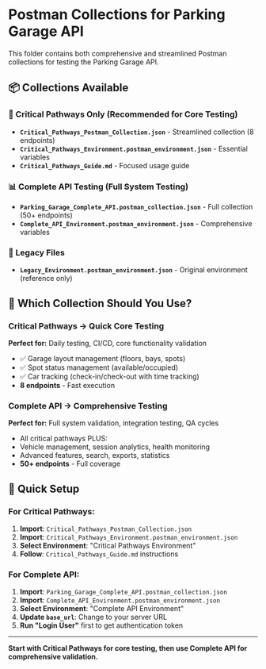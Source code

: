 # Postman Collections for Parking Garage API

This folder contains both comprehensive and streamlined Postman collections for testing the Parking Garage API.

## 📦 Collections Available

### **🎯 Critical Pathways Only** (Recommended for Core Testing)
- **`Critical_Pathways_Postman_Collection.json`** - Streamlined collection (8 endpoints)
- **`Critical_Pathways_Environment.postman_environment.json`** - Essential variables
- **`Critical_Pathways_Guide.md`** - Focused usage guide

### **📊 Complete API Testing** (Full System Testing)  
- **`Parking_Garage_Complete_API.postman_collection.json`** - Full collection (50+ endpoints)
- **`Complete_API_Environment.postman_environment.json`** - Comprehensive variables

### **📁 Legacy Files**
- **`Legacy_Environment.postman_environment.json`** - Original environment (reference only)

## 🎯 Which Collection Should You Use?

### **Critical Pathways** → Quick Core Testing
**Perfect for:** Daily testing, CI/CD, core functionality validation
- ✅ Garage layout management (floors, bays, spots)
- ✅ Spot status management (available/occupied)
- ✅ Car tracking (check-in/check-out with time tracking)
- **8 endpoints** - Fast execution

### **Complete API** → Comprehensive Testing
**Perfect for:** Full system validation, integration testing, QA cycles
- All critical pathways PLUS:
- Vehicle management, session analytics, health monitoring
- Advanced features, search, exports, statistics
- **50+ endpoints** - Full coverage

## 🚀 Quick Setup

### For Critical Pathways:
1. **Import**: `Critical_Pathways_Postman_Collection.json`
2. **Import**: `Critical_Pathways_Environment.postman_environment.json`
3. **Select Environment**: "Critical Pathways Environment"
4. **Follow**: `Critical_Pathways_Guide.md` instructions

### For Complete API:
1. **Import**: `Parking_Garage_Complete_API.postman_collection.json`  
2. **Import**: `Complete_API_Environment.postman_environment.json`
3. **Select Environment**: "Complete API Environment"
4. **Update `base_url`**: Change to your server URL
5. **Run "Login User"** first to get authentication token

---

**Start with Critical Pathways for core testing, then use Complete API for comprehensive validation.**